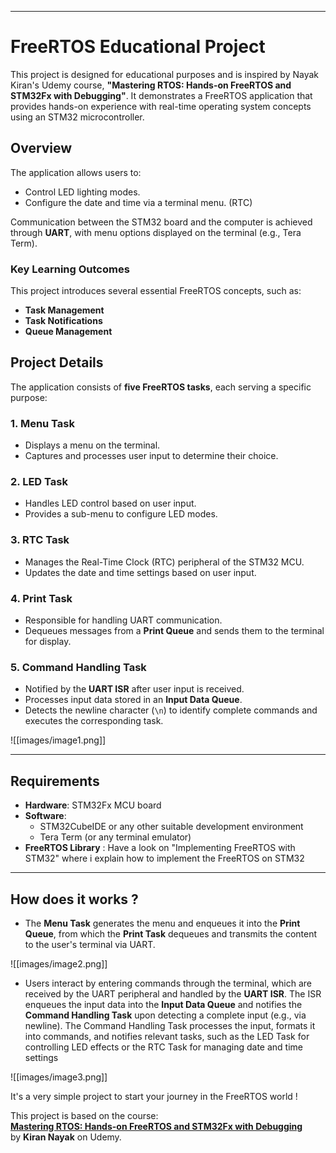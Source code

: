 

---

# FreeRTOS Educational Project

This project is designed for educational purposes and is inspired by Nayak Kiran's Udemy course, **"Mastering RTOS: Hands-on FreeRTOS and STM32Fx with Debugging"**. It demonstrates a FreeRTOS application that provides hands-on experience with real-time operating system concepts using an STM32 microcontroller.

## Overview

The application allows users to:

- Control LED lighting modes.
- Configure the date and time via a terminal menu. (RTC)

Communication between the STM32 board and the computer is achieved through **UART**, with menu options displayed on the terminal (e.g., Tera Term).

### Key Learning Outcomes

This project introduces several essential FreeRTOS concepts, such as:

- **Task Management**
- **Task Notifications**
- **Queue Management**

## Project Details

The application consists of **five FreeRTOS tasks**, each serving a specific purpose:

### 1. **Menu Task**

- Displays a menu on the terminal.
- Captures and processes user input to determine their choice.

### 2. **LED Task**

- Handles LED control based on user input.
- Provides a sub-menu to configure LED modes.

### 3. **RTC Task**

- Manages the Real-Time Clock (RTC) peripheral of the STM32 MCU.
- Updates the date and time settings based on user input.

### 4. **Print Task**

- Responsible for handling UART communication.
- Dequeues messages from a **Print Queue** and sends them to the terminal for display.

### 5. **Command Handling Task**

- Notified by the **UART ISR** after user input is received.
- Processes input data stored in an **Input Data Queue**.
- Detects the newline character (`\n`) to identify complete commands and executes the corresponding task.

![[images/image1.png]]

---

## Requirements

- **Hardware**: STM32Fx MCU board
- **Software**:
    - STM32CubeIDE or any other suitable development environment
    - Tera Term (or any terminal emulator)
- **FreeRTOS Library** : Have a look on "Implementing FreeRTOS with STM32" where i explain how to implement the FreeRTOS on STM32

---

## How does it works ? 
* The **Menu Task** generates the menu and enqueues it into the **Print Queue**, from which the **Print Task** dequeues and transmits the content to the user's terminal via UART. 

![[images/image2.png]]


* Users interact by entering commands through the terminal, which are received by the UART peripheral and handled by the **UART ISR**. The ISR enqueues the input data into the **Input Data Queue** and notifies the **Command Handling Task** upon detecting a complete input (e.g., via newline). The Command Handling Task processes the input, formats it into commands, and notifies relevant tasks, such as the LED Task for controlling LED effects or the RTC Task for managing date and time settings

![[images/image3.png]]

It's a very simple project to start your journey in the FreeRTOS world ! 


This project is based on the course:  
**[Mastering RTOS: Hands-on FreeRTOS and STM32Fx with Debugging](https://www.udemy.com/course/mastering-rtos-hands-on-with-freertos-arduino-and-stm32fx/?srsltid=AfmBOoqyL0AUMeJ_xK0xDSwyz2xb8wy9dr2umhWYIylfvCSNt5FaN6Tf&couponCode=LETSLEARNNOW)**  
by **Kiran Nayak** on Udemy.
